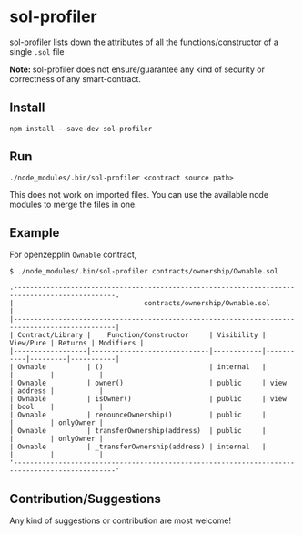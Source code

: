 # sol-profiler
sol-profiler lists down the attributes of all the functions/constructor of a single `.sol` file

<b>Note: </b>sol-profiler does not ensure/guarantee any kind of security or correctness of any smart-contract.

## Install
```
npm install --save-dev sol-profiler
```

## Run
```
./node_modules/.bin/sol-profiler <contract source path>
```
This does not work on imported files. You can use the available node modules to merge the files in one.

## Example
For openzepplin `Ownable` contract, 

```
$ ./node_modules/.bin/sol-profiler contracts/ownership/Ownable.sol

.-----------------------------------------------------------------------------------------------.
|                                contracts/ownership/Ownable.sol                                |
|-----------------------------------------------------------------------------------------------|
| Contract/Library |    Function/Constructor     | Visibility | View/Pure | Returns | Modifiers |
|------------------|-----------------------------|------------|-----------|---------|-----------|
| Ownable          | ()                          | internal   |           |         |           |
| Ownable          | owner()                     | public     | view      | address |           |
| Ownable          | isOwner()                   | public     | view      | bool    |           |
| Ownable          | renounceOwnership()         | public     |           |         | onlyOwner |
| Ownable          | transferOwnership(address)  | public     |           |         | onlyOwner |
| Ownable          | _transferOwnership(address) | internal   |           |         |           |
'-----------------------------------------------------------------------------------------------'

```

## Contribution/Suggestions
Any kind of suggestions or contribution are most welcome!